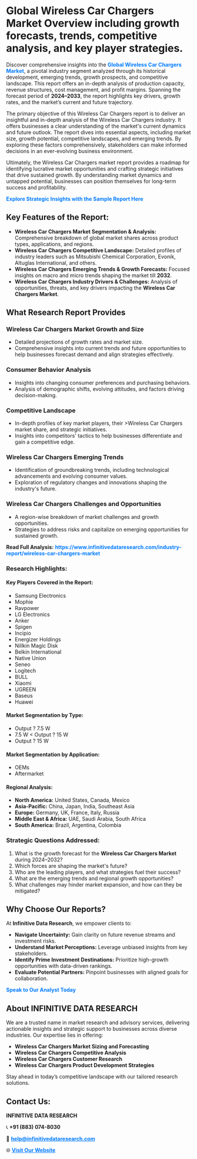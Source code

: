 <h1>Global Wireless Car Chargers Market Overview including growth forecasts, trends, competitive analysis, and key player strategies.</h1>
<p>
Discover comprehensive insights into the 
<a href="https://www.infinitivedataresearch.com/industry-report/wireless-car-chargers-market" rel="dofollow" style="color: #007BFF; text-decoration: none;"><strong>Global Wireless Car Chargers Market</strong></a>, a pivotal industry segment analyzed through its historical development, emerging trends, growth prospects, and competitive landscape. This report offers an in-depth analysis of production capacity, revenue structures, cost management, and profit margins. Spanning the forecast period of <strong>2024–2033</strong>, the report highlights key drivers, growth rates, and the market’s current and future trajectory.
</p>
<p>
The primary objective of this Wireless Car Chargers report is to deliver an insightful and in-depth analysis of the Wireless Car Chargers industry. It offers businesses a clear understanding of the market's current dynamics and future outlook. The report dives into essential aspects, including market size, growth potential, competitive landscapes, and emerging trends. By exploring these factors comprehensively, stakeholders can make informed decisions in an ever-evolving business environment.
</p>
<p>
Ultimately, the Wireless Car Chargers market report provides a roadmap for identifying lucrative market opportunities and crafting strategic initiatives that drive sustained growth. By understanding market dynamics and untapped potential, businesses can position themselves for long-term success and profitability.
</p>
<p>
<a href="https://www.infinitivedataresearch.com/request-sample/reportId=107026" style="color: #007BFF; text-decoration: none;"><strong>Explore Strategic Insights with the Sample Report Here</strong></a>
</p>

<h2>Key Features of the Report:</h2>
<ul>
<li><strong>Wireless Car Chargers Market Segmentation & Analysis:</strong> Comprehensive breakdown of global market shares across product types, applications, and regions.</li>
<li><strong>Wireless Car Chargers Competitive Landscape:</strong> Detailed profiles of industry leaders such as Mitsubishi Chemical Corporation, Evonik, Altuglas International, and others.</li>
<li><strong>Wireless Car Chargers Emerging Trends & Growth Forecasts:</strong> Focused insights on macro and micro trends shaping the market till <strong>2032</strong>.</li>
<li><strong>Wireless Car Chargers Industry Drivers & Challenges:</strong> Analysis of opportunities, threats, and key drivers impacting the <strong>Wireless Car Chargers Market</strong>.</li>
</ul>

<h2>What Research Report Provides</h2>
<h3>Wireless Car Chargers Market Growth and Size</h3>
<ul>
<li>Detailed projections of growth rates and market size.</li>
<li>Comprehensive insights into current trends and future opportunities to help businesses forecast demand and align strategies effectively.</li>
</ul>

<h3>Consumer Behavior Analysis</h3>
<ul>
<li>Insights into changing consumer preferences and purchasing behaviors.</li>
<li>Analysis of demographic shifts, evolving attitudes, and factors driving decision-making.</li>
</ul>

<h3>Competitive Landscape</h3>
<ul>
<li>In-depth profiles of key market players, their >Wireless Car Chargers market share, and strategic initiatives.</li>
<li>Insights into competitors' tactics to help businesses differentiate and gain a competitive edge.</li>
</ul>

<h3>Wireless Car Chargers Emerging Trends</h3>
<ul>
<li>Identification of groundbreaking trends, including technological advancements and evolving consumer values.</li>
<li>Exploration of regulatory changes and innovations shaping the industry's future.</li>
</ul>

<h3>Wireless Car Chargers Challenges and Opportunities</h3>
<ul>
<li>A region-wise breakdown of market challenges and growth opportunities.</li>
<li>Strategies to address risks and capitalize on emerging opportunities for sustained growth.</li>
</ul>
<p><strong>Read Full Analysis:</strong> <a href="https://www.infinitivedataresearch.com/industry-report/wireless-car-chargers-market" rel="dofollow" style="color: #007BFF; text-decoration: none;"><strong>https://www.infinitivedataresearch.com/industry-report/wireless-car-chargers-market</strong></a></p>
<h3>Research Highlights:</h3>
<h4>Key Players Covered in the Report:</h4>
<ul><li>Samsung Electronics</li><li>Mophie</li><li>Ravpower</li><li>LG Electronics</li><li>Anker</li><li>Spigen</li><li>Incipio</li><li>Energizer Holdings</li><li>Nillkin Magic Disk</li><li>Belkin International</li><li>Native Union</li><li>Seneo</li><li>Logitech</li><li>BULL</li><li>Xiaomi</li><li>UGREEN</li><li>Baseus</li><li>Huawei</li></ul>
<h4>Market Segmentation by Type:</h4>
<ul><li>Output ? 7.5 W</li><li>7.5 W &lt; Output ? 15 W</li><li>Output ? 15 W</li></ul>
<h4>Market Segmentation by Application:</h4>
<ul><li>OEMs</li><li>Aftermarket</li></ul>

<h4>Regional Analysis:</h4>
<ul>
<li><strong>North America:</strong> United States, Canada, Mexico</li>
<li><strong>Asia-Pacific:</strong> China, Japan, India, Southeast Asia</li>
<li><strong>Europe:</strong> Germany, UK, France, Italy, Russia</li>
<li><strong>Middle East & Africa:</strong> UAE, Saudi Arabia, South Africa</li>
<li><strong>South America:</strong> Brazil, Argentina, Colombia</li>
</ul>

<h3>Strategic Questions Addressed:</h3>
<ol>
<li>What is the growth forecast for the <strong>Wireless Car Chargers Market</strong> during 2024–2032?</li>
<li>Which forces are shaping the market's future?</li>
<li>Who are the leading players, and what strategies fuel their success?</li>
<li>What are the emerging trends and regional growth opportunities?</li>
<li>What challenges may hinder market expansion, and how can they be mitigated?</li>
</ol>

<h2>Why Choose Our Reports?</h2>
<p>At <strong>Infinitive Data Research</strong>, we empower clients to:</p>
<ul>
<li><strong>Navigate Uncertainty:</strong> Gain clarity on future revenue streams and investment risks.</li>
<li><strong>Understand Market Perceptions:</strong> Leverage unbiased insights from key stakeholders.</li>
<li><strong>Identify Prime Investment Destinations:</strong> Prioritize high-growth opportunities with data-driven rankings.</li>
<li><strong>Evaluate Potential Partners:</strong> Pinpoint businesses with aligned goals for collaboration.</li>
</ul>
<p><a href="https://www.infinitivedataresearch.com/industry-report/wireless-car-chargers-market" rel="dofollow" style="color: #007BFF; text-decoration: none;"><strong>Speak to Our Analyst Today</strong></a></p>

<h2>About INFINITIVE DATA RESEARCH</h2>
<p>We are a trusted name in market research and advisory services, delivering actionable insights and strategic support to businesses across diverse industries. Our expertise lies in offering:</p>
<ul>
<li><strong>Wireless Car Chargers Market Sizing and Forecasting</strong></li>
<li><strong>Wireless Car Chargers Competitive Analysis</strong></li>
<li><strong>Wireless Car Chargers Customer Research</strong></li>
<li><strong>Wireless Car Chargers Product Development Strategies</strong></li>
</ul>
<p>Stay ahead in today’s competitive landscape with our tailored research solutions.</p>

<h2>Contact Us:</h2>
<p><strong>INFINITIVE DATA RESEARCH</strong></p>
<p>📞 <strong>+91 (883) 074-8030</strong></p>
<p>📧 <strong><a href="mailto:help@infinitivedataresearch.com" style="color: #007BFF;">help@infinitivedataresearch.com</a></strong></p>
<p>🌐 <strong><a href="https://www.infinitivedataresearch.com" rel="dofollow" style="color: #007BFF;">Visit Our Website</a></strong></p>